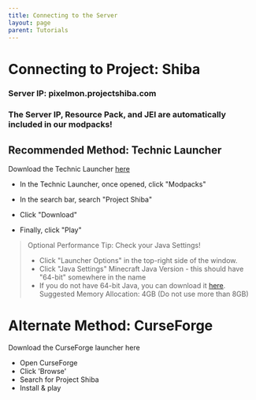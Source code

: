 ```yaml
---
title: Connecting to the Server
layout: page
parent: Tutorials
---
```


# Connecting to Project: Shiba
### Server IP: pixelmon.projectshiba.com

### The Server IP, Resource Pack, and JEI are automatically included in our modpacks!

## Recommended Method: Technic Launcher
Download the Technic Launcher [here](https://www.technicpack.net/download)

- In the Technic Launcher, once opened, click "Modpacks" 

- In the search bar, search "Project Shiba"

- Click "Download"

- Finally, click "Play"

> Optional Performance Tip: Check your Java Settings!
> - Click "Launcher Options" in the top-right side of the window.
> - Click "Java Settings"
> Minecraft Java Version - this should have "64-bit" somewhere in the name
> - If you do not have 64-bit Java, you can download it [here](https://www.java.com/en/download/manual.jsp).
>Suggested Memory Allocation: 4GB (Do not use more than 8GB)

# Alternate Method: CurseForge
Download the CurseForge launcher here
- Open CurseForge
- Click 'Browse'
- Search for Project Shiba
- Install & play
